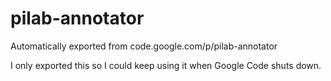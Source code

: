 # pilab-annotator

Automatically exported from code.google.com/p/pilab-annotator

I only exported this so I could keep using it when Google Code shuts down.
